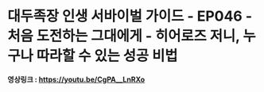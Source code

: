 # 대두족장 인생 서바이벌 가이드 - EP046 - 처음 도전하는 그대에게 -  히어로즈 저니, 누구나 따라할 수 있는 성공 비법

**영상링크 : https://youtu.be/CgPA__LnRXo**